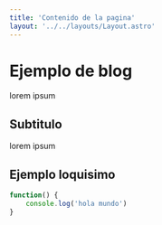 ```yaml
---
title: 'Contenido de la pagina'
layout: '../../layouts/Layout.astro'
---
```


# Ejemplo de blog

lorem ipsum

## Subtitulo

lorem ipsum

## Ejemplo loquisimo

``` javascript
function() {
    console.log('hola mundo')
}
```